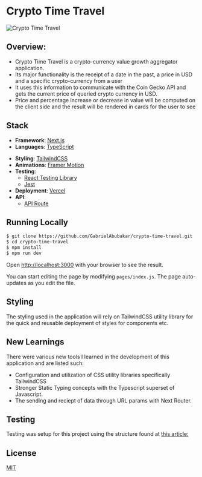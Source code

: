 # Crypto Time Travel

![Crypto Time Travel](https://i.imgur.com/)

## Overview:

- Crypto Time Travel is a crypto-currency value growth aggregator application.
- Its major functionality is the receipt of a date in the past, a price in USD and a specific crypto-currency from a user
- It uses this information to communicate with the Coin Gecko API and gets the current price of queried crypto currency in USD.
- Price and percentage increase or decrease in value will be computed on the client side and the result will be rendered in cards for the user to see


## Stack

- **Framework**: [Next.js]()
- **Languages**: [TypeScript]()
<!-- - **State Management**: [Redux Toolkit](https://redux-toolkit.js.org/) -->
- **Styling**: [TailwindCSS]()
- **Animations**: [Framer Motion](https://www.framer.com/)
- **Testing**: 
    - [React Testing Library](https://testing-library.com/)
    - [Jest](https://jestjs.io/)
- **Deployment**: [Vercel](https://www.vercel.com/)
- **API**: 
    - [API Route]()


## Running Locally

```bash
$ git clone https://github.com/GabrielAbubakar/crypto-time-travel.git
$ cd crypto-time-travel
$ npm install
$ npm run dev
```

Open [http://localhost:3000](http://localhost:3000) with your browser to see the result.

You can start editing the page by modifying `pages/index.js`. The page auto-updates as you edit the file.


## Styling
 The styling used in the application will rely on TailwindCSS utility library for the quick and reusable deployment of styles for components etc.


## New Learnings

There were various new tools I learned in the development of this application and are listed such:
- Configuration and utilization of CSS utility libraries specifically TailwindCSS
- Stronger Static Typing concepts with the Typescript superset of Javascript.
- The sending and reciept of data through URL params with Next Router.


## Testing

Testing was setup for this project using the structure found at [this article:](https://blog.jarrodwatts.com/how-to-set-up-nextjs-with-jest-react-testing-library-and-playwright)


## License

[MIT](https://choosealicense.com/licenses/mit/)

